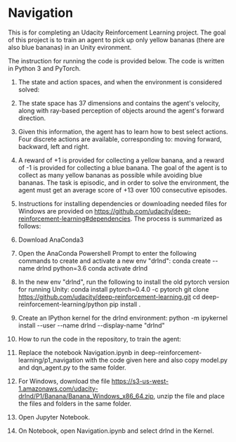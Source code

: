 # Navigation
This is for completing an Udacity Reinforcement Learning project.
The goal of this project is to train an agent to pick up only yellow bananas (there are also blue bananas) in an Unity evironment.

The instruction for running the code is provided below. The code is written in Python 3 and PyTorch.

1. The state and action spaces, and when the environment is considered solved:
  1. The state space has 37 dimensions and contains the agent's velocity, along with ray-based perception of objects around the agent's forward direction.
  2. Given this information, the agent has to learn how to best select actions. Four discrete actions are available, corresponding to: moving forward, backward, left and right.
  3. A reward of +1 is provided for collecting a yellow banana, and a reward of -1 is provided for collecting a blue banana. The goal of the agent is to collect as many yellow bananas as possible while avoiding blue bananas. The task is episodic, and in order to solve the environment, the agent must get an average score of +13 over 100 consecutive episodes.
  
2. Instructions for installing dependencies or downloading needed files for Windows are provided on https://github.com/udacity/deep-reinforcement-learning#dependencies. The process is summarized as follows:
  1. Download AnaConda3
  2. Open the AnaConda Powershell Prompt to enter the following commands to create and activate a new env "drlnd":
    conda create --name drlnd python=3.6
    conda activate drlnd
  3. In the new env "drlnd", run the following to install the old pytorch version for running Unity:
    conda install pytorch=0.4.0 -c pytorch
    git clone https://github.com/udacity/deep-reinforcement-learning.git
    cd deep-reinforcement-learning/python
    pip install .
  4. Create an IPython kernel for the drlnd environment:
    python -m ipykernel install --user --name drlnd --display-name "drlnd"

3. How to run the code in the repository, to train the agent:
  1. Replace the notebook Navigation.ipynb in deep-reinforcement-learning/p1_navigation with the code given here and also copy model.py and dqn_agent.py to the same folder.
  2. For Windows, download the file https://s3-us-west-1.amazonaws.com/udacity-drlnd/P1/Banana/Banana_Windows_x86_64.zip, unzip the file and place the files and folders in the same folder.
  3. Open Jupyter Notebook.
  4. On Notebook, open Navigation.ipynb and select drlnd in the Kernel.
